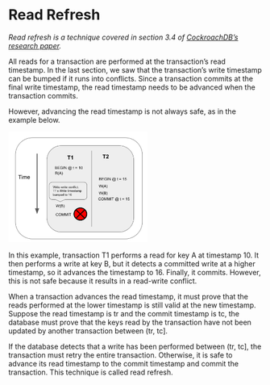 # Read Refresh

_Read refresh is a technique covered in section 3.4 of [CockroachDB’s research paper](https://www.cockroachlabs.com/guides/thank-you/?pdf=/pdf/cockroachdb-the-resilient-geo-distributed-sql-database-sigmod-2020.pdf)._

All reads for a transaction are performed at the transaction’s read timestamp. In the last section, we saw that the transaction’s write timestamp can be bumped if it runs into conflicts. Since a transaction commits at the final write timestamp, the read timestamp needs to be advanced when the transaction commits.

However, advancing the read timestamp is not always safe, as in the example below.

<img src="../images/read_refresh.png" width="55%">

In this example, transaction T1 performs a read for key A at timestamp 10. It then performs a write at key B, but it detects a committed write at a higher timestamp, so it advances the timestamp to 16. Finally, it commits. However, this is not safe because it results in a read-write conflict.

When a transaction advances the read timestamp, it must prove that the reads performed at the lower timestamp is still valid at the new timestamp. Suppose the read timestamp is tr and the commit timestamp is tc, the database must prove that the keys read by the transaction have not been updated by another transaction between (tr, tc].

If the database detects that a write has been performed between (tr, tc], the transaction must retry the entire transaction. Otherwise, it is safe to advance its read timestamp to the commit timestamp and commit the transaction. This technique is called read refresh.
